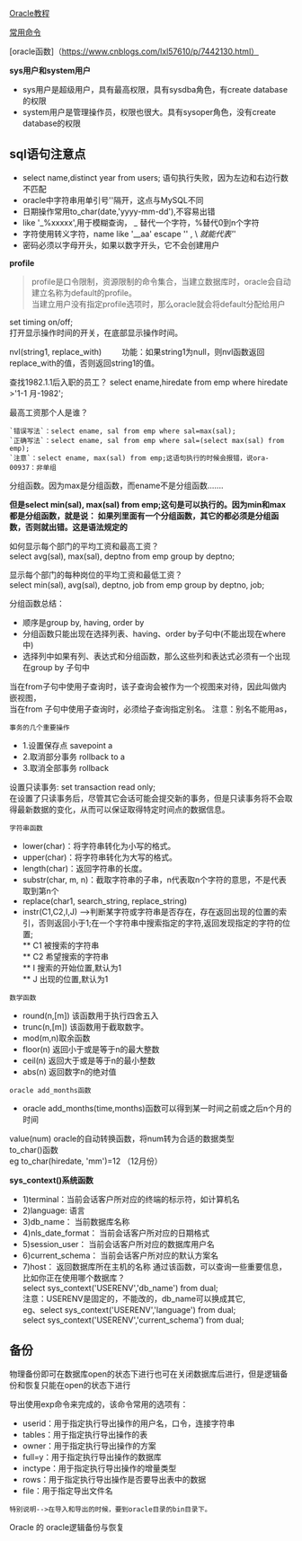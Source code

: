[Oracle教程](http://www.hechaku.com/Oracle/oracle_sql_plus.html)

[常用命令](https://www.cnblogs.com/chinafine/articles/1755405.html)

[oracle函数]（https://www.cnblogs.com/lxl57610/p/7442130.html）

**sys用户和system用户**  
- sys用户是超级用户，具有最高权限，具有sysdba角色，有create database的权限  
- system用户是管理操作员，权限也很大。具有sysoper角色，没有create database的权限  

##  sql语句注意点
- select name,distinct year from users;
语句执行失败，因为左边和右边行数不匹配
- oracle中字符串用单引号''隔开，这点与MySQL不同
- 日期操作常用to_char(date,'yyyy-mm-dd'),不容易出错
- like '_%xxxxx',用于模糊查询， _ 替代一个字符，%替代0到n个字符
- 字符使用转义字符，name like '_\_aa' escape '\'  , \ _就能代表'_'
- 密码必须以字母开头，如果以数字开头，它不会创建用户

**profile**  
>profile是口令限制，资源限制的命令集合，当建立数据库时，oracle会自动建立名称为default的profile。  
当建立用户没有指定profile选项时，那么oracle就会将default分配给用户  

set timing on/off;  
打开显示操作时间的开关，在底部显示操作时间。

nvl(string1, replace_with) 　　
功能：如果string1为null，则nvl函数返回replace_with的值，否则返回string1的值。  

查找1982.1.1后入职的员工？ select ename,hiredate from emp where hiredate >'1-1 月-1982';  


最高工资那个人是谁？

	`错误写法`：select ename, sal from emp where sal=max(sal);
	`正确写法`：select ename, sal from emp where sal=(select max(sal) from emp);
	`注意`：select ename, max(sal) from emp;这语句执行的时候会报错，说ora-00937：非单组  
  分组函数。因为max是分组函数，而ename不是分组函数.......

**但是select min(sal), max(sal) from emp;这句是可以执行的。因为min和max都是分组函数，就是说：
如果列里面有一个分组函数，其它的都必须是分组函数，否则就出错。这是语法规定的**
  
  如何显示每个部门的平均工资和最高工资？  
	select avg(sal), max(sal), deptno from emp group by deptno;
  
  显示每个部门的每种岗位的平均工资和最低工资？  
	select min(sal), avg(sal), deptno, job from emp group by deptno, job;
  
  分组函数总结：
  * 顺序是group by, having, order by 
  * 分组函数只能出现在选择列表、having、order by子句中(不能出现在where中)
  * 选择列中如果有列、表达式和分组函数，那么这些列和表达式必须有一个出现在group by 子句中
  
 当在from子句中使用子查询时，该子查询会被作为一个视图来对待，因此叫做内嵌视图，  
 当在from 子句中使用子查询时，必须给子查询指定别名。 注意：别名不能用as，
 
 `事务的几个重要操作`    
* 1.设置保存点 savepoint a
* 2.取消部分事务 rollback to a
* 3.取消全部事务 rollback

设置只读事务: set transaction read only;  
在设置了只读事务后，尽管其它会话可能会提交新的事务，但是只读事务将不会取得最新数据的变化，从而可以保证取得特定时间点的数据信息。

`字符串函数`  
* lower(char)：将字符串转化为小写的格式。  
* upper(char)：将字符串转化为大写的格式。  
* length(char)：返回字符串的长度。  
* substr(char, m, n)：截取字符串的子串，n代表取n个字符的意思，不是代表取到第n个  
* replace(char1, search_string, replace_string)  
* instr(C1,C2,I,J) -->判断某字符或字符串是否存在，存在返回出现的位置的索引，否则返回小于1;在一个字符串中搜索指定的字符,返回发现指定的字符的位置;  
	** C1 被搜索的字符串  
	** C2 希望搜索的字符串  
	** I 搜索的开始位置,默认为1  
	** J 出现的位置,默认为1  

`数学函数`  
* round(n,[m]) 该函数用于执行四舍五入  
* trunc(n,[m]) 该函数用于截取数字。  
* mod(m,n)取余函数  
* floor(n) 返回小于或是等于n的最大整数
* ceil(n) 返回大于或是等于n的最小整数
* abs(n) 返回数字n的绝对值

`oracle add_months函数`
* oracle add_months(time,months)函数可以得到某一时间之前或之后n个月的时间

value(num) oracle的自动转换函数，将num转为合适的数据类型  
to_char()函数  
eg to_char(hiredate, 'mm')=12  （12月份）  

**sys_context()系统函数** 
* 1)terminal：当前会话客户所对应的终端的标示符，如计算机名 
* 2)language: 语言 
* 3)db_name： 当前数据库名称 
* 4)nls_date_format： 当前会话客户所对应的日期格式 
* 5)session_user： 当前会话客户所对应的数据库用户名 
* 6)current_schema： 当前会话客户所对应的默认方案名 
* 7)host： 返回数据库所在主机的名称 通过该函数，可以查询一些重要信息，比如你正在使用哪个数据库？   
select sys_context('USERENV','db_name') from dual;   
注意：USERENV是固定的，不能改的，db_name可以换成其它,   
eg、select sys_context('USERENV','language') from dual;   
select sys_context('USERENV','current_schema') from dual;


## 备份
物理备份即可在数据库open的状态下进行也可在关闭数据库后进行，但是逻辑备份和恢复只能在open的状态下进行  

导出使用exp命令来完成的，该命令常用的选项有：  
* userid：用于指定执行导出操作的用户名，口令，连接字符串  
* tables：用于指定执行导出操作的表  
* owner：用于指定执行导出操作的方案  
* full=y：用于指定执行导出操作的数据库  
* inctype：用于指定执行导出操作的增量类型  
* rows：用于指定执行导出操作是否要导出表中的数据  
* file：用于指定导出文件名   

`特别说明-->在导入和导出的时候，要到oracle目录的bin目录下。`

Oracle 的 oracle逻辑备份与恢复
